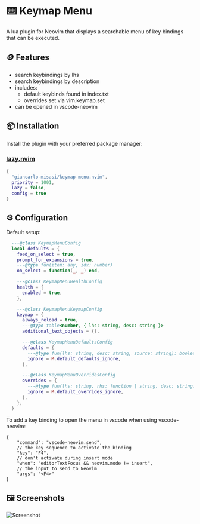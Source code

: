 # ⌨️ Keymap Menu

A lua plugin for Neovim that displays a searchable menu of key bindings that can be executed.

## 🪙 Features

- search keybindings by lhs
- search keybindings by description
- includes:
  - default keybinds found in index.txt
  - overrides set via vim.keymap.set
- can be opened in vscode-neovim

## 📦 Installation

Install the plugin with your preferred package manager:

### [lazy.nvim](https://github.com/folke/lazy.nvim)

```lua
{
  "giancarlo-misasi/keymap-menu.nvim",
  priority = 1001,
  lazy = false,
  config = true
}
```

## ⚙️ Configuration

Default setup:

```lua
  ---@class KeymapMenuConfig
  local defaults = {
    feed_on_select = true,
    prompt_for_expansions = true,
    ---@type fun(item: any, idx: number)
    on_select = function(_, _) end,

    ---@class KeymapMenuHealthConfig
    health = {
      enabled = true,
    },

    ---@class KeymapMenuKeymapConfig
    keymap = {
      always_reload = true,
      ---@type table<number, { lhs: string, desc: string }>
      additional_text_objects = {},

      ---@class KeymapMenuDefaultsConfig
      defaults = {
        ---@type fun(lhs: string, desc: string, source: string): boolean
        ignore = M.default_defaults_ignore,
      },

      ---@class KeymapMenuOverridesConfig
      overrides = {
        ---@type fun(lhs: string, rhs: function | string, desc: string, source: table<number, string>): boolean
        ignore = M.default_overrides_ignore,
      },
    },
  }
```

To add a key binding to open the menu in vscode when using vscode-neovim:

```
{
    "command": "vscode-neovim.send",
    // the key sequence to activate the binding
    "key": "F4",
    // don't activate during insert mode
    "when": "editorTextFocus && neovim.mode != insert",
    // the input to send to Neovim
    "args": "<F4>"
}
```

## 🖼️ Screenshots

![Screenshot](https://github.com/giancarlo-misasi/keymap-menu.nvim/tree/main/screenshots/menu-screenshot.png)
